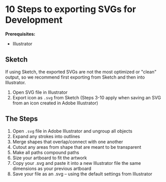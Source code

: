 # 10 Steps to exporting SVGs for Development

**Prerequisites:**
- Illustrator

## Sketch
If using Sketch, the exported SVGs are not the most optimized or "clean" output, so we recommend first exporting from Sketch and then into Illustrator.

1. Open SVG file in Illustrator
2. Export icon as `.svg` from Sketch (Steps 3-10 apply when saving an SVG from an icon created in Adobe Illustrator)

## The Steps
1. Open `.svg` file in Adobe Illustrator and ungroup all objects
2. Expand any strokes into outlines
3. Merge shapes that overlap/connect with one another
4. Cutout any areas from shape that are meant to be transparent
5. Make all paths compound paths
6. Size your artboard to fit the artwork
7. Copy your .svg and paste it into a new Illustrator file the same dimensions as your previous artboard
8. Save your file as an .svg – using the default settings from Illustrator 